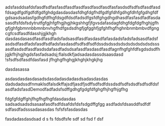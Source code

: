 adsfasddsafdsfasdfsdfasfasdfasdfasdfasdfasdfasdfasfasdsdfsdfsdfasdfasdfdsagdfgdfgdfdfgdfghdgdasdasdasfdhgfdgfhdfgdfgfdhfgdhgfdhfgfgdhgfdfgdsasdsadasfgdhgfdfhgfdsgdfdsdfadsdfgsfdfghgdhgdhasdfasfasdfadfasdasasdfsfdsfsdytrutfgfgjhfgfhgjhgjhkgshhgfjfgvsdafasdagfdhgfdgfdgfhghjgfhgfjghfgbmnnbbmnbnvhgfhdfgsdsdhgfjgfgghfjgfghfhgfhghnbnmbmbvdfgngcgfcsdfasdfdasshjgjkhgh
dasdasdasasdfasdfasdfadsfadsasdfasdfasdasdfafasdadsfadsfadsasdfadsfasdsdfasdfadsfasdfsdfadsfasdasdfsdfsdfsdfdssdsdssdsdsdsdsdsdsdsdsssasdfasdsdfasdfasdsdafasdfadsdsafasdfasdasdfasdfagnfhgfghfdfsgdsdsdfhjgjkfhjhgjhgdsfasfadsadsj;flalsdkfjadsadasdassdsaasdasd
!sfsdfsdfasdfdasfasd
jfhghgfhghgjkhghjkhgkjhg

dasdasassa

asdasdasdasdasadsdasdadasdadasdsadasdasdas
dadsdadssdfnmaklsdfalsdkffajsdfjasdfjsdffsdfsdfdssdsdfsdfsdsdfsdfsdfdsfasdfadsfasdDemodfadfadsfsdffgdhgfgdgfdfghgfhjhgfhjgfhg

fdgfgfdgffghjfhgfhgfhgfdasdasdas
sadsadsadsdsasaafasdfsdfdsafdsfdsfsdgdffgfgg
asdfadsfdsasddfsdfdf
sdfasdfadsssadasasdas
fsfsfsfasdasdas

fasdadasdasdsad
d
s
fs
fdsdfsfe 
sdf
sd
fsd
f
dsf
